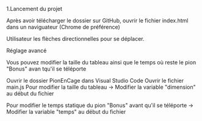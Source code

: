 1.Lancement du projet

Après avoir télécharger le dossier sur GitHub, ouvrir le fichier index.html dans un naviguateur (Chrome de préférence)

Utilisateur les flèches directionnelles pour se déplacer.

Réglage avancé

Vous pouvez modifier la taille du tableau ainsi que le temps où reste le pion "Bonus" avan tqu'il se téléporte

Ouvrir le dossier PionEnCage dans Visual Studio Code
Ouvrir le fichier main.js
Pour modifier la taille du tableau
    -> Modifier la variable "dimension" au début du fichier

Pour modifier le temps statique du pion "Bonus" avant qu'il se téléporte
    -> Modifier la variable "temps" au début du fichier